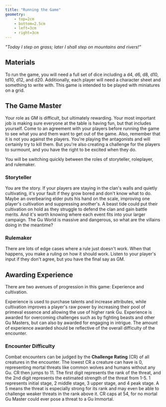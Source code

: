 ```yaml
---
title: "Running the Game"
geometry:
    - top=2cm
    - bottom=2.5cm
    - left=3cm
    - right=3cm
---
```



*"Today I step on grass; later I shall step on mountains and rivers!”*

## Materials
To run the game, you will need a full set of dice including a d4, d6, d8, d10, td10, d12, and d20. Additionally, each player will need a character sheet and something to write with. This game is intended to be played with miniatures on a grid.

## The Game Master
Your role as GM is difficult, but ultimately rewarding. Your most important job is making sure everyone at the table is having fun, but that includes yourself. Come to an agreement with your players before running the game to see what you and them want to get out of the game. Also, remember that it is not you against the players. You're playing the antagonists and will certainly try to kill them. But you're also creating a challenge for the players to surmount, and you have the right to be excited when they do.

You will be switching quickly between the roles of storyteller, roleplayer, and rulemaker.

### Storyteller
You are the story. If your players are staying in the clan's walls and quietly cultivating, it's your fault if they grow bored and don't know what to do. Maybe an overbearing elder puts his hand on the scale, improving one player's cultivation and suppressing another's. A beast tide could put their cultivation on hold as they struggle to defend the clan and gain battle merits. And it's worth knowing where each event fits into your larger campaign. The Gu World is massive and dangerous, so what are the villains doing in the meantime?

### Rulemaker
There are lots of edge cases where a rule just doesn't work. When that happens, you make a ruling on how it should work. Listen to your player's input if they don't agree, but you have the final say as GM.

## Awarding Experience
There are two avenues of progression in this game: Experience and cultivation.

Experience is used to purchase talents and increase attributes, while cultivation improves a player's raw power by increasing their pool of primeval essence and allowing the use of higher rank Gu. Experience is awarded for overcoming challenges such as by fighting beasts and other Gu Masters, but can also by awarded for engaging in intrigue. The amount of experience awarded should be reflective of the overall difficulty of the encounter.

### Encounter Difficulty
Combat encounters can be judged by the **Challenge Rating** (CR) of all creatures in the encounter. The lowest CR a creature can have is 0, representing mortal threats like common wolves and humans without any Gu. CR then jumps to 11. The first digit represents the rank of the threat, and the 2nd digit represents the estimated strength of the threat from 1-5. 1 represents initial stage, 2 middle stage, 3 upper stage, and 4 peak stage. A 5 means the threat is especially strong for its rank and may even be able to challenge weaker threats in the rank above it. CR caps at 54, for no mortal Gu Master could ever pose a threat to a Gu Immortal.

